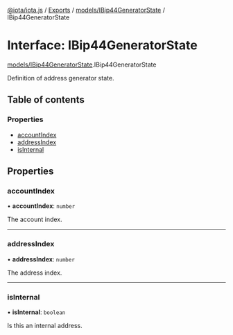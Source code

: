 [@iota/iota.js](../README.md) / [Exports](../modules.md) / [models/IBip44GeneratorState](../modules/models_ibip44generatorstate.md) / IBip44GeneratorState

# Interface: IBip44GeneratorState

[models/IBip44GeneratorState](../modules/models_ibip44generatorstate.md).IBip44GeneratorState

Definition of address generator state.

## Table of contents

### Properties

- [accountIndex](models_ibip44generatorstate.ibip44generatorstate.md#accountindex)
- [addressIndex](models_ibip44generatorstate.ibip44generatorstate.md#addressindex)
- [isInternal](models_ibip44generatorstate.ibip44generatorstate.md#isinternal)

## Properties

### accountIndex

• **accountIndex**: `number`

The account index.

___

### addressIndex

• **addressIndex**: `number`

The address index.

___

### isInternal

• **isInternal**: `boolean`

Is this an internal address.
